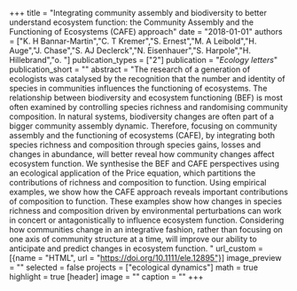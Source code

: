 +++
title = "Integrating community assembly and biodiversity to better understand ecosystem function: the Community Assembly and the Functioning of Ecosystems (CAFE) approach"
date = "2018-01-01"
authors = ["K. H Bannar-Martin","C. T Kremer","S. Ernest","M. A Leibold","H. Auge","J. Chase","S. AJ Declerck","N. Eisenhauer","S. Harpole","H. Hillebrand","o. "]
publication_types = ["2"]
publication = "_Ecology letters_"
publication_short = ""
abstract = "The research of a generation of ecologists was catalysed by the recognition that the number and identity of species in communities influences the functioning of ecosystems. The relationship between biodiversity and ecosystem functioning (BEF) is most often examined by controlling species richness and randomising community composition. In natural systems, biodiversity changes are often part of a bigger community assembly dynamic. Therefore, focusing on community assembly and the functioning of ecosystems (CAFE), by integrating both species richness and composition through species gains, losses and changes in abundance, will better reveal how community changes affect ecosystem function. We synthesise the BEF and CAFE perspectives using an ecological application of the Price equation, which partitions the contributions of richness and composition to function. Using empirical examples, we show how the CAFE approach reveals important contributions of composition to function. These examples show how changes in species richness and composition driven by environmental perturbations can work in concert or antagonistically to influence ecosystem function. Considering how communities change in an integrative fashion, rather than focusing on one axis of community structure at a time, will improve our ability to anticipate and predict changes in ecosystem function. "
url_custom = [{name = "HTML", url = "https://doi.org/10.1111/ele.12895"}]
image_preview = ""
selected = false
projects = ["ecological dynamics"]
math = true
highlight = true
[header]
image = ""
caption = ""
+++

